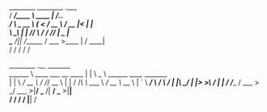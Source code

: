   ________       ________              .___                              
 /  _____/_______\_____  \   ____    __| _/___.__.                       
/   \  ___\_  __ \ _(__  < _/ __ \  / __ |<   |  |                       
\    \_\  \|  | \//       \\  ___/ / /_/ | \___  |                       
 \______  /|__|  /______  / \___  >\____ | / ____|                       
        \/              \/      \/      \/ \/                            
                                                                         
________                         .__   _______                           
\______ \    ____ ___  __  ____  |  |  \   _  \  ______    ____ _______  
 |    |  \ _/ __ \\  \/ /_/ __ \ |  |  /  /_\  \ \____ \ _/ __ \\_  __ \ 
 |    `   \\  ___/ \   / \  ___/ |  |__\  \_/   \|  |_> >\  ___/ |  | \/ 
/_______  / \___  > \_/   \___  >|____/ \_____  /|   __/  \___  >|__|    
        \/      \/            \/              \/ |__|         \/         


                                                                         
